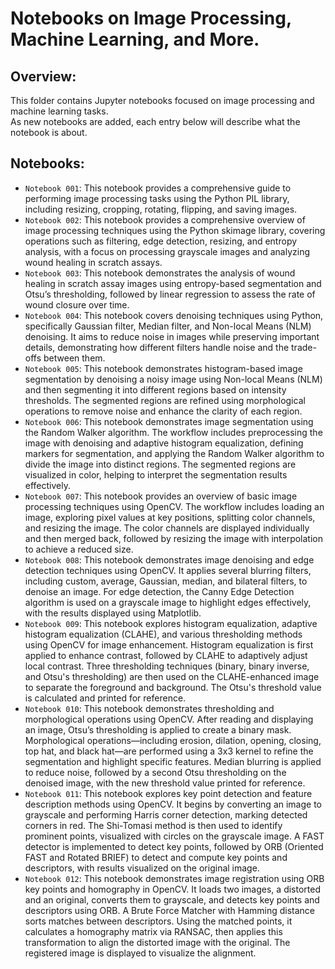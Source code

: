 # Notebooks on Image Processing, Machine Learning, and More.

## Overview:
This folder contains Jupyter notebooks focused on image processing and machine learning tasks. <br>
As new notebooks are added, each entry below will describe what the notebook is about.

## **Notebooks**:
- `Notebook 001`: This notebook provides a comprehensive guide to performing image processing tasks using the Python PIL library, including resizing, cropping, rotating, flipping, and saving images.
- `Notebook 002`: This notebook provides a comprehensive overview of image processing techniques using the Python skimage library, covering operations such as filtering, edge detection, resizing, and entropy analysis, with a focus on processing grayscale images and analyzing wound healing in scratch assays.
- `Notebook 003`: This notebook demonstrates the analysis of wound healing in scratch assay images using entropy-based segmentation and Otsu’s thresholding, followed by linear regression to assess the rate of wound closure over time.
- `Notebook 004`: This notebook covers denoising techniques using Python, specifically Gaussian filter, Median filter, and Non-local Means (NLM) denoising. It aims to reduce noise in images while preserving important details, demonstrating how different filters handle noise and the trade-offs between them.
- `Notebook 005`: This notebook demonstrates histogram-based image segmentation by denoising a noisy image using Non-local Means (NLM) and then segmenting it into different regions based on intensity thresholds. The segmented regions are refined using morphological operations to remove noise and enhance the clarity of each region.
- `Notebook 006`: This notebook demonstrates image segmentation using the Random Walker algorithm. The workflow includes preprocessing the image with denoising and adaptive histogram equalization, defining markers for segmentation, and applying the Random Walker algorithm to divide the image into distinct regions. The segmented regions are visualized in color, helping to interpret the segmentation results effectively.
- `Notebook 007`: This notebook provides an overview of basic image processing techniques using OpenCV. The workflow includes loading an image, exploring pixel values at key positions, splitting color channels, and resizing the image. The color channels are displayed individually and then merged back, followed by resizing the image with interpolation to achieve a reduced size.
- `Notebook 008`: This notebook demonstrates image denoising and edge detection techniques using OpenCV. It applies several blurring filters, including custom, average, Gaussian, median, and bilateral filters, to denoise an image. For edge detection, the Canny Edge Detection algorithm is used on a grayscale image to highlight edges effectively, with the results displayed using Matplotlib.
- `Notebook 009`: This notebook explores histogram equalization, adaptive histogram equalization (CLAHE), and various thresholding methods using OpenCV for image enhancement. Histogram equalization is first applied to enhance contrast, followed by CLAHE to adaptively adjust local contrast. Three thresholding techniques (binary, binary inverse, and Otsu's thresholding) are then used on the CLAHE-enhanced image to separate the foreground and background. The Otsu's threshold value is calculated and printed for reference.
- `Notebook 010`: This notebook demonstrates thresholding and morphological operations using OpenCV. After reading and displaying an image, Otsu’s thresholding is applied to create a binary mask. Morphological operations—including erosion, dilation, opening, closing, top hat, and black hat—are performed using a 3x3 kernel to refine the segmentation and highlight specific features. Median blurring is applied to reduce noise, followed by a second Otsu thresholding on the denoised image, with the new threshold value printed for reference.
- `Notebook 011`: This notebook explores key point detection and feature description methods using OpenCV. It begins by converting an image to grayscale and performing Harris corner detection, marking detected corners in red. The Shi-Tomasi method is then used to identify prominent points, visualized with circles on the grayscale image. A FAST detector is implemented to detect key points, followed by ORB (Oriented FAST and Rotated BRIEF) to detect and compute key points and descriptors, with results visualized on the original image.
- `Notebook 012`: This notebook demonstrates image registration using ORB key points and homography in OpenCV. It loads two images, a distorted and an original, converts them to grayscale, and detects key points and descriptors using ORB. A Brute Force Matcher with Hamming distance sorts matches between descriptors. Using the matched points, it calculates a homography matrix via RANSAC, then applies this transformation to align the distorted image with the original. The registered image is displayed to visualize the alignment.
